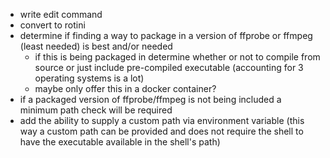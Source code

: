 - write edit command
- convert to rotini
- determine if finding a way to package in a version of ffprobe or ffmpeg (least needed) is best and/or needed
  - if this is being packaged in determine whether or not to compile from source or just include pre-compiled executable (accounting for 3 operating systems is a lot)
  - maybe only offer this in a docker container?
- if a packaged version of ffprobe/ffmpeg is not being included a minimum path check will be required
- add the ability to supply a custom path via environment variable (this way a custom path can be provided and does not require the shell to have the executable available in the shell's path)